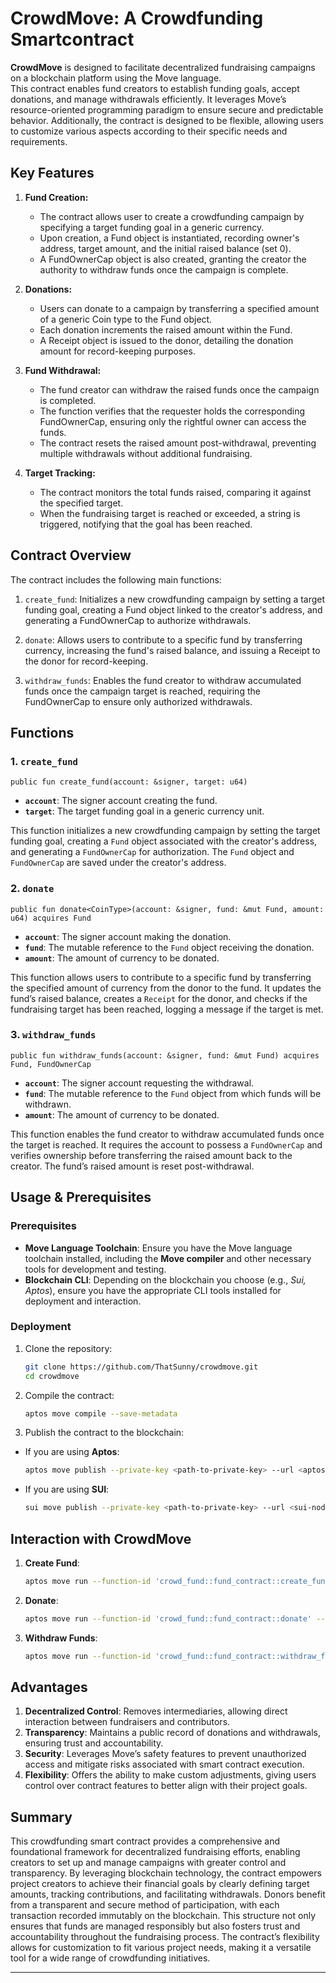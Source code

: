 # CrowdMove: A Crowdfunding Smartcontract

**CrowdMove** is designed to facilitate decentralized fundraising campaigns on a blockchain platform using the Move language.<br/>This contract enables fund creators to establish funding goals, accept donations, and manage withdrawals efficiently. It leverages Move’s resource-oriented programming paradigm to ensure secure and predictable behavior. Additionally, the contract is designed to be flexible, allowing users to customize various aspects according to their specific needs and requirements.

## Key Features
1. **Fund Creation:**
    - The contract allows user to create a crowdfunding campaign by specifying a target funding goal in a generic currency.
    - Upon creation, a Fund object is instantiated, recording owner's address, target amount, and the initial raised balance (set 0).
    - A FundOwnerCap object is also created, granting the creator the authority to withdraw funds once the campaign is complete.

2. **Donations:**
    - Users can donate to a campaign by transferring a specified amount of a generic Coin type to the Fund object.
    - Each donation increments the raised amount within the Fund.
    - A Receipt object is issued to the donor, detailing the donation amount for record-keeping purposes.

3. **Fund Withdrawal:**
    - The fund creator can withdraw the raised funds once the campaign is completed.
    - The function verifies that the requester holds the corresponding FundOwnerCap, ensuring only the rightful owner can access the funds.
    - The contract resets the raised amount post-withdrawal, preventing multiple withdrawals without additional fundraising.

4. **Target Tracking:**
    - The contract monitors the total funds raised, comparing it against the specified target.
    - When the fundraising target is reached or exceeded, a string is triggered, notifying that the goal has been reached.


## Contract Overview

The contract includes the following main functions:
1. `create_fund`: Initializes a new crowdfunding campaign by setting a target funding goal, creating a Fund object linked to the creator's address, and generating a FundOwnerCap to authorize withdrawals.

2. `donate`: Allows users to contribute to a specific fund by transferring currency, increasing the fund's raised balance, and issuing a Receipt to the donor for record-keeping.

3. `withdraw_funds`: Enables the fund creator to withdraw accumulated funds once the campaign target is reached, requiring the FundOwnerCap to ensure only authorized withdrawals.


## Functions

### 1. `create_fund`

```move
public fun create_fund(account: &signer, target: u64)
```

- **`account`**: The signer account creating the fund.
- **`target`**: The target funding goal in a generic currency unit.

This function initializes a new crowdfunding campaign by setting the target funding goal, creating a `Fund` object associated with the creator's address, and generating a `FundOwnerCap` for authorization. The `Fund` object and `FundOwnerCap` are saved under the creator's address.


### 2. `donate`

```move
public fun donate<CoinType>(account: &signer, fund: &mut Fund, amount: u64) acquires Fund
```

- **`account`**: The signer account making the donation.
- **`fund`**: The mutable reference to the `Fund` object receiving the donation.
- **`amount`**: The amount of currency to be donated.

This function allows users to contribute to a specific fund by transferring the specified amount of currency from the donor to the fund. It updates the fund’s raised balance, creates a `Receipt` for the donor, and checks if the fundraising target has been reached, logging a message if the target is met.


### 3. `withdraw_funds`

```move
public fun withdraw_funds(account: &signer, fund: &mut Fund) acquires Fund, FundOwnerCap
```

- **`account`**: The signer account requesting the withdrawal.
- **`fund`**: The mutable reference to the `Fund` object from which funds will be withdrawn.
- **`amount`**: The amount of currency to be donated.

This function enables the fund creator to withdraw accumulated funds once the target is reached. It requires the account to possess a `FundOwnerCap` and verifies ownership before transferring the raised amount back to the creator. The fund’s raised amount is reset post-withdrawal.



## Usage & Prerequisites

### Prerequisites

- **Move Language Toolchain**: Ensure you have the Move language toolchain installed, including the **Move compiler** and other necessary tools for development and testing.
- **Blockchain CLI**: Depending on the blockchain you choose (e.g., _Sui, Aptos_), ensure you have the appropriate CLI tools installed for deployment and interaction.

### Deployment

1. Clone the repository:
    ```sh
    git clone https://github.com/ThatSunny/crowdmove.git
    cd crowdmove
    ```

2. Compile the contract:
    ```sh
    aptos move compile --save-metadata
    ```

3. Publish the contract to the blockchain:
  - If you are using **Aptos**: 
      ```sh
      aptos move publish --private-key <path-to-private-key> --url <aptos-node-url>
      ```
  - If you are using **SUI**: 
      ```sh
      sui move publish --private-key <path-to-private-key> --url <sui-node-url>
      ```

## Interaction with CrowdMove

1. **Create Fund**:
    ```sh
    aptos move run --function-id 'crowd_fund::fund_contract::create_fund' --args <target-amount>
    ```

2. **Donate**:
    ```sh
    aptos move run --function-id 'crowd_fund::fund_contract::donate' --args <fund-id> <donation-amount>
    ```

3. **Withdraw Funds**:
    ```sh
    aptos move run --function-id 'crowd_fund::fund_contract::withdraw_funds'
    ```

## Advantages
1. **Decentralized Control**: Removes intermediaries, allowing direct interaction between fundraisers and contributors.
2. **Transparency**: Maintains a public record of donations and withdrawals, ensuring trust and accountability.
3. **Security**: Leverages Move’s safety features to prevent unauthorized access and mitigate risks associated with smart contract execution.
4. **Flexibility**: Offers the ability to make custom adjustments, giving users control over contract features to better align with their project goals.

## Summary
This crowdfunding smart contract provides a comprehensive and foundational framework for decentralized fundraising efforts, enabling creators to set up and manage campaigns with greater control and transparency. By leveraging blockchain technology, the contract empowers project creators to achieve their financial goals by clearly defining target amounts, tracking contributions, and facilitating withdrawals. Donors benefit from a transparent and secure method of participation, with each transaction recorded immutably on the blockchain. This structure not only ensures that funds are managed responsibly but also fosters trust and accountability throughout the fundraising process. The contract’s flexibility allows for customization to fit various project needs, making it a versatile tool for a wide range of crowdfunding initiatives.

---
